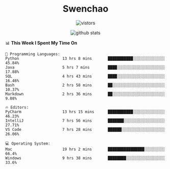 <h1 align="center">Swenchao</h3>

<p align="center">
  <img src="https://visitor-badge.glitch.me/badge?page_id=Swenchao" alt="vistors" />
</p>

<p align="center">
  <img src="https://github-readme-stats.vercel.app/api?username=Swenchao&count_private=true&show_icons=true&theme=vue-dark&hide_title=true" alt="github stats" />
</p>

<!--START_SECTION:waka-->
📊 **This Week I Spent My Time On** 

```text
💬 Programming Languages: 
Python                   13 hrs 8 mins       ███████████░░░░░░░░░░░░░░   45.84% 
Java                     5 hrs 7 mins        ████░░░░░░░░░░░░░░░░░░░░░   17.88% 
SQL                      4 hrs 43 mins       ████░░░░░░░░░░░░░░░░░░░░░   16.46% 
Bash                     2 hrs 58 mins       ██░░░░░░░░░░░░░░░░░░░░░░░   10.37% 
Markdown                 2 hrs 36 mins       ██░░░░░░░░░░░░░░░░░░░░░░░   9.08%

🔥 Editors: 
PyCharm                  13 hrs 15 mins      ███████████░░░░░░░░░░░░░░   46.23% 
IntelliJ                 7 hrs 56 mins       ███████░░░░░░░░░░░░░░░░░░   27.71% 
VS Code                  7 hrs 28 mins       ██████░░░░░░░░░░░░░░░░░░░   26.06%

💻 Operating System: 
Mac                      19 hrs 2 mins       ████████████████░░░░░░░░░   66.4% 
Windows                  9 hrs 38 mins       ████████░░░░░░░░░░░░░░░░░   33.6%

```


<!--END_SECTION:waka-->

